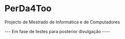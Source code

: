 # PerDa4Too

Projecto de Mestrado de Informática e de Computadores

--- Em fase de testes para posterior divulgação ----
